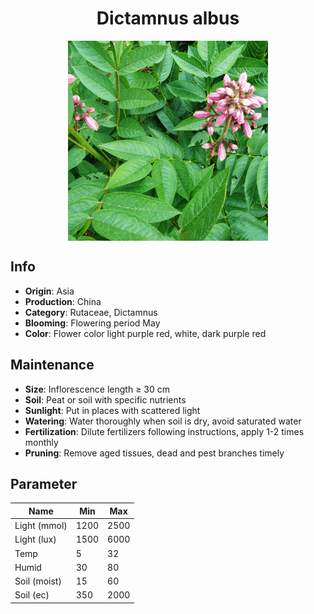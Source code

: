 <h1 align='center'>Dictamnus albus</h1>
<p align="center">
    <img 
        align='center'
        width='320'
        src="../images/dictamnus albus.png" 
        alt='Dictamnus albus' />
</p>

## Info

 - **Origin**: Asia
 - **Production**: China
 - **Category**: Rutaceae, Dictamnus
 - **Blooming**: Flowering period May
 - **Color**: Flower color light purple red, white, dark purple red

## Maintenance

 - **Size**: Inflorescence length ≥ 30 cm
 - **Soil**: Peat or soil with specific nutrients
 - **Sunlight**: Put in places with scattered light
 - **Watering**: Water thoroughly when soil is dry, avoid saturated water
 - **Fertilization**: Dilute fertilizers following instructions, apply 1-2 times monthly
 - **Pruning**: Remove aged tissues, dead and pest branches timely

## Parameter

| Name         | Min  | Max   |
|--------------|------|-------|
| Light (mmol) | 1200 | 2500  |
| Light (lux)  | 1500 | 6000 |
| Temp         | 5    | 32    |
| Humid        | 30   | 80    |
| Soil (moist) | 15   | 60    |
| Soil (ec)    | 350  | 2000  |